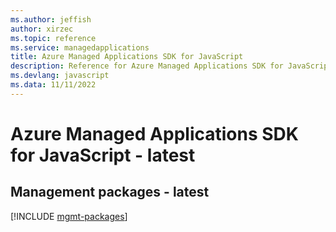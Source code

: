 ```yaml
---
ms.author: jeffish
author: xirzec
ms.topic: reference
ms.service: managedapplications
title: Azure Managed Applications SDK for JavaScript
description: Reference for Azure Managed Applications SDK for JavaScript
ms.devlang: javascript
ms.data: 11/11/2022
---
```

# Azure Managed Applications SDK for JavaScript - latest

## Management packages - latest
[!INCLUDE [mgmt-packages](managed-applications-mgmt-index.md)]